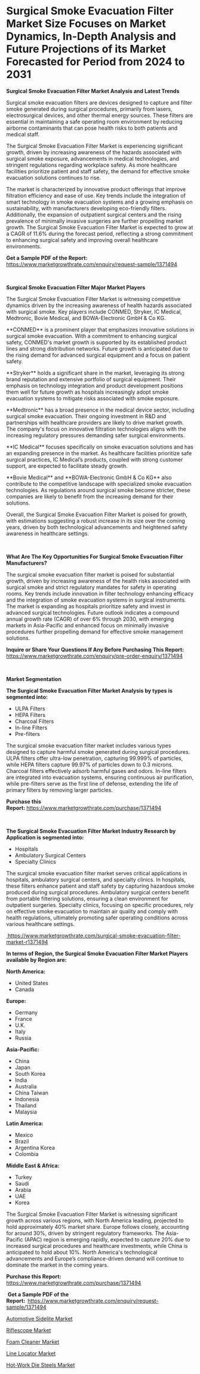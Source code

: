 <p><h1>Surgical Smoke Evacuation Filter Market Size Focuses on Market Dynamics, In-Depth Analysis and Future Projections of its Market Forecasted for Period from 2024 to 2031</h1></p><p><strong>Surgical Smoke Evacuation Filter Market Analysis and Latest Trends</strong></p>
<p><p>Surgical smoke evacuation filters are devices designed to capture and filter smoke generated during surgical procedures, primarily from lasers, electrosurgical devices, and other thermal energy sources. These filters are essential in maintaining a safe operating room environment by reducing airborne contaminants that can pose health risks to both patients and medical staff. </p><p>The Surgical Smoke Evacuation Filter Market is experiencing significant growth, driven by increasing awareness of the hazards associated with surgical smoke exposure, advancements in medical technologies, and stringent regulations regarding workplace safety. As more healthcare facilities prioritize patient and staff safety, the demand for effective smoke evacuation solutions continues to rise.</p><p>The market is characterized by innovative product offerings that improve filtration efficiency and ease of use. Key trends include the integration of smart technology in smoke evacuation systems and a growing emphasis on sustainability, with manufacturers developing eco-friendly filters. Additionally, the expansion of outpatient surgical centers and the rising prevalence of minimally invasive surgeries are further propelling market growth. The Surgical Smoke Evacuation Filter Market is expected to grow at a CAGR of 11.6% during the forecast period, reflecting a strong commitment to enhancing surgical safety and improving overall healthcare environments.</p></p>
<p><strong>Get a Sample PDF of the Report:&nbsp;</strong> <a href="https://www.marketgrowthrate.com/enquiry/request-sample/1371494">https://www.marketgrowthrate.com/enquiry/request-sample/1371494</a></p>
<p>&nbsp;</p>
<p><strong>Surgical Smoke Evacuation Filter Major Market Players</strong></p>
<p><p>The Surgical Smoke Evacuation Filter Market is witnessing competitive dynamics driven by the increasing awareness of health hazards associated with surgical smoke. Key players include CONMED, Stryker, IC Medical, Medtronic, Bovie Medical, and BOWA-Electronic GmbH & Co KG.</p><p>**CONMED** is a prominent player that emphasizes innovative solutions in surgical smoke evacuation. With a commitment to enhancing surgical safety, CONMED's market growth is supported by its established product lines and strong distribution networks. Future growth is anticipated due to the rising demand for advanced surgical equipment and a focus on patient safety.</p><p>**Stryker** holds a significant share in the market, leveraging its strong brand reputation and extensive portfolio of surgical equipment. Their emphasis on technology integration and product development positions them well for future growth as hospitals increasingly adopt smoke evacuation systems to mitigate risks associated with smoke exposure.</p><p>**Medtronic** has a broad presence in the medical device sector, including surgical smoke evacuation. Their ongoing investment in R&D and partnerships with healthcare providers are likely to drive market growth. The company's focus on innovative filtration technologies aligns with the increasing regulatory pressures demanding safer surgical environments.</p><p>**IC Medical** focuses specifically on smoke evacuation solutions and has an expanding presence in the market. As healthcare facilities prioritize safe surgical practices, IC Medical’s products, coupled with strong customer support, are expected to facilitate steady growth.</p><p>**Bovie Medical** and **BOWA-Electronic GmbH & Co KG** also contribute to the competitive landscape with specialized smoke evacuation technologies. As regulations around surgical smoke become stricter, these companies are likely to benefit from the increasing demand for their solutions.</p><p>Overall, the Surgical Smoke Evacuation Filter Market is poised for growth, with estimations suggesting a robust increase in its size over the coming years, driven by both technological advancements and heightened safety awareness in healthcare settings.</p></p>
<p>&nbsp;</p>
<p><strong>What Are The Key Opportunities For Surgical Smoke Evacuation Filter Manufacturers?</strong></p>
<p><p>The surgical smoke evacuation filter market is poised for substantial growth, driven by increasing awareness of the health risks associated with surgical smoke and strict regulatory mandates for safety in operating rooms. Key trends include innovation in filter technology enhancing efficacy and the integration of smoke evacuation systems in surgical instruments. The market is expanding as hospitals prioritize safety and invest in advanced surgical technologies. Future outlook indicates a compound annual growth rate (CAGR) of over 6% through 2030, with emerging markets in Asia-Pacific and enhanced focus on minimally invasive procedures further propelling demand for effective smoke management solutions.</p></p>
<p><strong>Inquire or Share Your Questions If Any Before Purchasing This Report:</strong> <a href="https://www.marketgrowthrate.com/enquiry/pre-order-enquiry/1371494">https://www.marketgrowthrate.com/enquiry/pre-order-enquiry/1371494</a></p>
<p>&nbsp;</p>
<p><strong>Market Segmentation</strong></p>
<p><strong>The Surgical Smoke Evacuation Filter Market Analysis by types is segmented into:</strong></p>
<p><ul><li>ULPA Filters</li><li>HEPA Filters</li><li>Charcoal Filters</li><li>In-line Filters</li><li>Pre-filters</li></ul></p>
<p><p>The surgical smoke evacuation filter market includes various types designed to capture harmful smoke generated during surgical procedures. ULPA filters offer ultra-low penetration, capturing 99.999% of particles, while HEPA filters capture 99.97% of particles down to 0.3 microns. Charcoal filters effectively adsorb harmful gases and odors. In-line filters are integrated into evacuation systems, ensuring continuous air purification, while pre-filters serve as the first line of defense, extending the life of primary filters by removing larger particles.</p></p>
<p><strong>Purchase this Report:&nbsp;</strong><a href="https://www.marketgrowthrate.com/purchase/1371494">https://www.marketgrowthrate.com/purchase/1371494</a></p>
<p>&nbsp;</p>
<p><strong>The Surgical Smoke Evacuation Filter Market Industry Research by Application is segmented into:</strong></p>
<p><ul><li>Hospitals</li><li>Ambulatory Surgical Centers</li><li>Specialty Clinics</li></ul></p>
<p><p>The surgical smoke evacuation filter market serves critical applications in hospitals, ambulatory surgical centers, and specialty clinics. In hospitals, these filters enhance patient and staff safety by capturing hazardous smoke produced during surgical procedures. Ambulatory surgical centers benefit from portable filtering solutions, ensuring a clean environment for outpatient surgeries. Specialty clinics, focusing on specific procedures, rely on effective smoke evacuation to maintain air quality and comply with health regulations, ultimately promoting safer operating conditions across various healthcare settings.</p></p>
<p><a href="https://www.marketgrowthrate.com/surgical-smoke-evacuation-filter-market-r1371494">&nbsp;https://www.marketgrowthrate.com/surgical-smoke-evacuation-filter-market-r1371494</a></p>
<p><strong>In terms of Region, the Surgical Smoke Evacuation Filter Market Players available by Region are:</strong></p>
<p>
    <p> <strong> North America: </strong>
        <ul>
            <li>United States</li>
            <li>Canada</li>
        </ul>
        </p> 
    <p> <strong> Europe: </strong>
        <ul>
            <li>Germany</li>
            <li>France</li>
            <li>U.K.</li>
            <li>Italy</li>
            <li>Russia</li>
        </ul>
        </p> 
    <p> <strong> Asia-Pacific: </strong>
        <ul>
            <li>China</li>
            <li>Japan</li>
            <li>South Korea</li>
            <li>India</li>
            <li>Australia</li>
            <li>China Taiwan</li>
            <li>Indonesia</li>
            <li>Thailand</li>
            <li>Malaysia</li>
        </ul>
        </p> 
    <p> <strong> Latin America: </strong>
        <ul>
            <li>Mexico</li>
            <li>Brazil</li>
            <li>Argentina Korea</li>
            <li>Colombia</li>
        </ul>
        </p> 
    <p> <strong> Middle East & Africa: </strong>
        <ul>
            <li>Turkey</li>
            <li>Saudi</li>
            <li>Arabia</li>
            <li>UAE</li>
            <li>Korea</li>
        </ul>
    </p>
    </p>
<p><p>The Surgical Smoke Evacuation Filter Market is witnessing significant growth across various regions, with North America leading, projected to hold approximately 40% market share. Europe follows closely, accounting for around 30%, driven by stringent regulatory frameworks. The Asia-Pacific (APAC) region is emerging rapidly, expected to capture 20% due to increased surgical procedures and healthcare investments, while China is anticipated to hold about 10%. North America's technological advancements and Europe’s compliance-driven demand will continue to dominate the market in the coming years.</p></p>
<p><strong>Purchase this Report: </strong><a href="https://www.marketgrowthrate.com/purchase/1371494">https://www.marketgrowthrate.com/purchase/1371494</a></p>
<p>&nbsp;<strong>Get a Sample PDF of the Report:&nbsp;&nbsp;</strong><a href="https://www.marketgrowthrate.com/enquiry/request-sample/1371494">https://www.marketgrowthrate.com/enquiry/request-sample/1371494</a></p>
<p><strong></strong></p>
<p><p><a href="https://github.com/angelajermaine/Market-Research-Report-List-5/blob/main/automotive-sidelite-market.md">Automotive Sidelite Market</a></p><p><a href="https://medium.com/@bproschd5/riflescope-market-outlook-and-forecast-from-2024-to-2031-33098b25be6a?postPublishedType=repub">Riflescope Market</a></p><p><a href="https://www.linkedin.com/pulse/foam-cleaner-market-share-new-trends-analysis-its-type-application-u3dlc?trackingId=TQUIdy%2FjTLa%2FHQ9TUdDxvQ%3D%3D">Foam Cleaner Market</a></p><p><a href="https://www.linkedin.com/pulse/mapping-line-locator-market-trends-challenges-breakthroughs-luv0e?trackingId=Q8N%2BQESSSVyVqhS0GJHRGw%3D%3D">Line Locator Market</a></p><p><a href="https://medium.com/@bproschd5/strategic-roadmap-to-success-global-hot-work-die-steels-market-analysis-2024-2031-4ba25741a839?postPublishedType=repub">Hot-Work Die Steels Market</a></p></p>